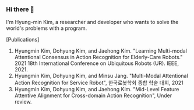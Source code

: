 ### Hi there 👋

I'm Hyung-min Kim, a researcher and developer who wants to solve the world's problems with a program.

[Publications] 

1. Hyungmin Kim, Dohyung Kim, and Jaehong Kim. "Learning Multi-modal Attentional Consensus in Action Recognition for Elderly-Care Robots." 2021 18th International Conference on Ubiquitous Robots (UR). IEEE, 2021.
2. Hyungmin Kim, Dohyung Kim, and Minsu Jang. "Multi-Modal Attentional Action Recognition for Service Robot", 한국로봇학회 종합 학술 대회, 2021
3. Hyungmin Kim, Dohyung Kim, and Jaehong Kim. "Mid-Level Feature Attentive Alignment for Cross-domain Action Recognition", Under review.


<!--
**khm159/khm159** is a ✨ _special_ ✨ repository because its `README.md` (this file) appears on your GitHub profile.

Here are some ideas to get you started:

- 🔭 I’m currently working on ...
- 🌱 I’m currently learning ...
- 👯 I’m looking to collaborate on ...
- 🤔 I’m looking for help with ...
- 💬 Ask me about ...
- 📫 How to reach me: ...
- 😄 Pronouns: ...
- ⚡ Fun fact: ...
-->
